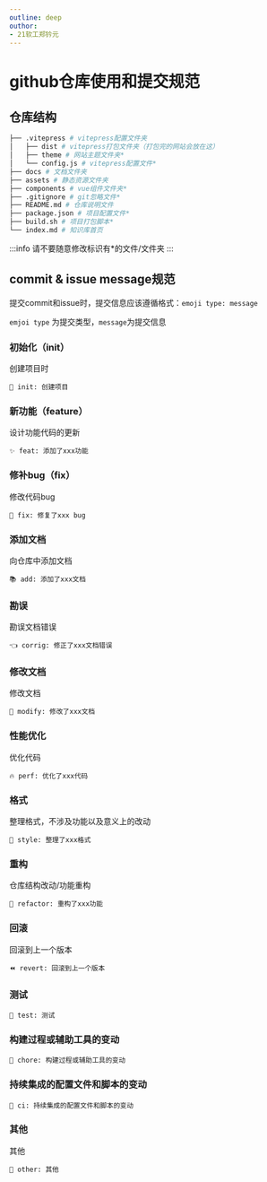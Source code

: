 ```yaml
---
outline: deep
outhor: 
- 21软工郑钤元
---
```

# github仓库使用和提交规范

## 仓库结构

```bash
├── .vitepress # vitepress配置文件夹
│   ├── dist # vitepress打包文件夹（打包完的网站会放在这）
│   ├── theme # 网站主题文件夹*
│   └── config.js # vitepress配置文件*
├── docs # 文档文件夹
├── assets # 静态资源文件夹
├── components # vue组件文件夹*
├── .gitignore # git忽略文件*
├── README.md # 仓库说明文件
├── package.json # 项目配置文件*
├── build.sh # 项目打包脚本*
└── index.md # 知识库首页
```

:::info
请不要随意修改标识有*的文件/文件夹
:::



## commit & issue message规范

提交commit和issue时，提交信息应该遵循格式：`emoji type: message`

`emjoi type` 为提交类型，`message`为提交信息

### 初始化（init） 
创建项目时
```
🎉 init: 创建项目
```
### 新功能（feature）

设计功能代码的更新
```
✨ feat: 添加了xxx功能
```
### 修补bug（fix）
修改代码bug
```
🐛 fix: 修复了xxx bug
```
### 添加文档
向仓库中添加文档
```
📚 add: 添加了xxx文档
```
### 勘误
勘误文档错误
```
👈 corrig: 修正了xxx文档错误
```
### 修改文档
修改文档
```
📖 modify: 修改了xxx文档
```
### 性能优化
优化代码
```
🔥 perf: 优化了xxx代码
```


### 格式
整理格式，不涉及功能以及意义上的改动
```
🎨 style: 整理了xxx格式
```
### 重构
仓库结构改动/功能重构
```
🔨 refactor: 重构了xxx功能
```
### 回滚
回滚到上一个版本
```
⏪ revert: 回滚到上一个版本
```
### 测试
```
🚨 test: 测试
```
### 构建过程或辅助工具的变动
```
🔧 chore: 构建过程或辅助工具的变动
```
### 持续集成的配置文件和脚本的变动
```
🔩 ci: 持续集成的配置文件和脚本的变动
```
### 其他
其他
```
🚩 other: 其他
```

<script setup>
import { useData } from 'vitepress'

const { theme, page, frontmatter } = useData()
console.log(frontmatter)

</script>